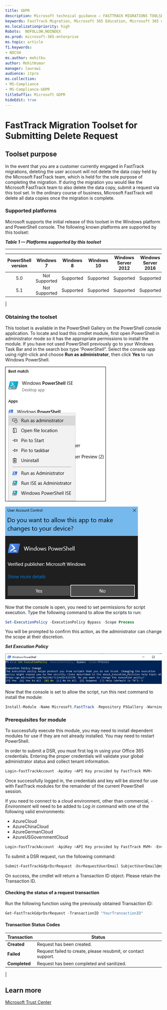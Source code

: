 ```yaml
---
title: GDPR
description: Microsoft technical guidance — FASTTRACK MIGRATIONS TOOLSET FOR SUBMITTING DELETE REQUEST
keywords: FastTrack Migration, Microsoft 365 Education, Microsoft 365 documentation, GDPR
ms.localizationpriority: high
Robots:  NOFOLLOW,NOINDEX
ms.prod: microsoft-365-enterprise
ms.topic: article
f1.keywords:
- NOCSH
ms.author: mohitku
author: MohitKumar
manager: laurawi
audience: itpro
ms.collection:
- MS-Compliance
- MS-Compliance-GDPR
titleSuffix: Microsoft GDPR
hideEdit: true
---
```


# FastTrack Migration Toolset for Submitting Delete Request

## Toolset purpose

In the event that you are a customer currently engaged in FastTrack migrations, deleting the user account will not delete the data copy held by the Microsoft FastTrack team, which is held for the sole purpose of completing the migration. If during the migration you would like the Microsoft FastTrack team to also delete the data copy, submit a request via this tool set. In the ordinary course of business, Microsoft FastTrack will delete all data copies once the migration is complete.

### Supported platforms

Microsoft supports the initial release of this  toolset in the Windows platform and PowerShell console. The following known platforms are supported by this toolset:

***Table 1 — Platforms supported by this toolset***

****

|PowerShell version|Windows 7|Windows 8|Windows 10|Windows Server 2012|Windows Server 2016|
|:---:|:---:|:---:|:---:|:---:|:---:|
|5.0|Not Supported|Supported|Supported|Supported|Supported|
|5.1|Not Supported|Supported|Supported|Supported|Supported|
|

### Obtaining the toolset

This toolset is available in the PowerShell Gallery on the PowerShell console application.  To locate and load this cmdlet module, first open PowerShell in administrator mode so it has the appropriate permissions to install the module. If you have not used PowerShell previously go to your Windows Task Bar and in the search box type 'PowerShell”. Select the console app using right-click and choose **Run as administrator**, then click **Yes** to run Windows PowerShell.

![PowerShell — Run as administrator.](../media/fasttrack-powershell_image.png)

![PowerShell — Allow app to make changes.](../media/fasttrack-run-powershell_image.png)

Now that the console is open, you need to set permissions for script execution. Type the following command to allow the scripts to run:

```powershell
Set-ExecutionPolicy -ExecutionPolicy Bypass -Scope Process
```

You will be prompted to confirm this action, as the administrator can change the scope at their discretion.

***Set Execution Policy***

![Set Execution Policy Change in PowerShell.](../media/powershell-set-execution-policy_image.png)

Now that the console is set to allow the script, run this next command to install the module:

```powershell
Install-Module -Name Microsoft.FastTrack -Repository PSGallery -WarningAction SilentlyContinue -Force
```

### Prerequisites for module

To successfully execute this module, you may need to install dependent modules for use if they are not already installed. You may need to restart PowerShell.

In order to submit a DSR, you must first log in using your Office 365 credentials. Entering the proper credentials will validate your global administrator status and collect tenant information.

```powershell
Login-FastTrackAccount -ApiKey <API Key provided by FastTrack MVM>
```

Once successfully logged in, the credentials and key will be stored for use with FastTrack modules for the remainder of the current PowerShell session.

If you need to connect to a cloud environment, other than commercial, *-Environment* will need to be added to *Log in* command with one of the following valid environments:

- AzureCloud
- AzureChinaCloud
- AzureGermanCloud
- AzureUSGovernmentCloud

```powershell
Login-FastTrackAccount -ApiKey <API Key provided by FastTrack MVM> -Environment <cloud environment>
```

To submit a DSR request, run the following command:

```powershell
Submit-FastTrackGdprDsrRequest -DsrRequestUserEmail SubjectUserEmail@mycompany.com
```

On success, the cmdlet will return a Transaction ID object. Please retain the Transaction ID.

#### Checking the status of a request transaction

Run the following function using the previously obtained Transaction ID:

```powershell
Get-FastTrackGdprDsrRequest -TransactionID "YourTransactionID"
```

#### Transaction Status Codes

|Transaction|Status|
|---|---|
|**Created**|Request has been created.|
|**Failed**|Request failed to create, please resubmit, or contact support.|
|**Completed**|Request has been completed and sanitized.|
|

<!-- original version: **Created**	Request has been created<br/>**Failed**	Request failed to create, please resubmit, or contact support<br/>**Completed**	Request has been completed and sanitized -->

## Learn more

[Microsoft Trust Center](https://www.microsoft.com/trust-center/privacy/gdpr-overview)
